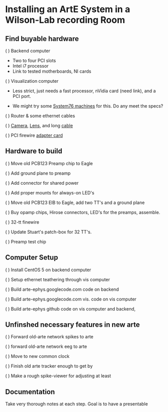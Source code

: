Installing an ArtE System in a Wilson-Lab recording Room
========================================================

Find buyable hardware
---------------------

( ) Backend computer

* Two to four PCI slots
* Intel i7 processor
* Link to tested motherboards, NI cards

( ) Visualization computer

* Less strict, just needs a fast processor, nVidia card (need link), and a PCI port.

* We might try some [System76 machines](http://www.system76.com) for this.  Do any meet the specs?

( ) Router & some ethernet cables

( ) [Camera](http://www.ptgreystore.com/firefly-mv-03-mp-mono-firewire), [Lens](http://www.ptgreystore.com/fujinon-yv28x28sa-2-hd-vari-focal-lens
), and long [cable](http://www.ptgreystore.com/products/212-45-meter-6-pin-to-6-pin-ieee-1394a-cable.aspx)

( ) PCI firewire [adapter card](http://www.ptgreystore.com/ieee-1394a-ohci-pci-host-adapter-3-port-400-mbps-card)


Hardware to build
-----------------

( ) Move old PCB123 Preamp chip to Eagle

( ) Add ground plane to preamp

( ) Add connector for shared power

( ) Add proper mounts for always-on LED's

( ) Move old PCB123 EIB to Eagle, add two TT's and a ground plane

( ) Buy opamp chips, Hirose connectors, LED's for the preamps, assemble.

( ) 32-tt finewire

( ) Update Stuart's patch-box for 32 TT's.

( ) Preamp test chip


Computer Setup
--------------

( ) Install CentOS 5 on backend computer

( ) Setup ethernet teathering through vis computer

( ) Build arte-ephys.googlecode.com code on backend

( ) Build arte-ephys.googlecode.com vis. code on vis computer

( ) Build arte-ephys github code on vis computer and backend,


Unfinshed necessary features in new arte
----------------------------------------

( ) Forward old-arte network spikes to arte

( ) forward old-arte network eeg to arte

( ) Move to new common clock

( ) Finish old arte tracker enough to get by

( ) Make a rough spike-viewer for adjusting at least


Documentation
-------------

Take very thorough notes at each step.  Goal is to have a presentable 